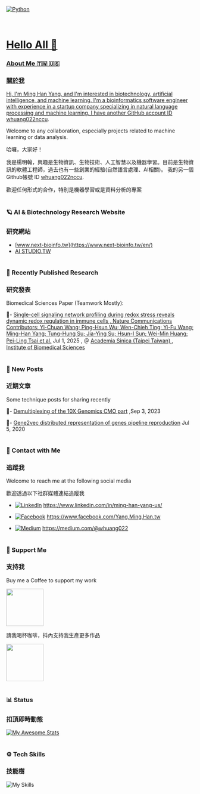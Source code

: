   
<p align="left">

<a href="#">
<img alt="Python" src="https://img.shields.io/badge/python%20-%2314354C.svg?style=for-the-badge&logo=python&logoColor=white"/></a> &nbsp;
<a href="#">

</p>

<br>

<h1>Hello All 👋 </h1>

### About Me 🇹🇼 🇺🇸
### 關於我

Hi, I'm Ming Han Yang, and I'm interested in biotechnology, artificial intelligence, and machine learning. 
I'm a bioinformatics software engineer with experience in a startup company specializing in natural language processing and machine learning.
I have another GitHub account ID [whuang022nccu](https://github.com/whuang022nccu).

Welcome to any collaboration, especially projects related to machine learning or data analysis.

哈囉，大家好！

我是楊明翰，興趣是生物資訊、生物技術、人工智慧以及機器學習。目前是生物資訊的軟體工程師，過去也有一些創業的經驗(自然語言處理、AI相關)。
我的另一個Github帳號  ID [whuang022nccu](https://github.com/whuang022nccu).

歡迎任何形式的合作，特別是機器學習或是資料分析的專案

<h1></h1>

### 🪐 AI & Biotechnology Research Website 
### 研究網站

- [www.next-bioinfo.tw](https://www.next-bioinfo.tw/en/)
- [AI STUDIO.TW ](https://aistudio.tw/)

<h1></h1>

###  🧬 Recently Published Research
### 研究發表

Biomedical Sciences Paper (Teamwork Mostly):

📌- [Single-cell signaling network profiling during redox stress reveals dynamic redox regulation in immune cells , Nature Communications
Contributors: Yi-Chuan Wang; Ping-Hsun Wu; Wen-Chieh Ting; Yi-Fu Wang; Ming-Han Yang; Tung-Hung Su; Jia-Ying Su; Hsun-I Sun; Wei-Min Huang; Pei-Ling Tsai et al.](https://www.nature.com/articles/s41467-025-60727-z) Jul 1, 2025 , ＠ [Academia Sinica (Taipei Taiwan) ](https://www.sinica.edu.tw/en/) , [Institute of Biomedical Sciences](https://www.ibms.sinica.edu.tw/en/index.html)

<h1></h1>

###  🌱 New Posts 
### 近期文章

Some technique posts for sharing recently 

📌- [Demultiplexing of the 10X Genomics CMO part](https://www.next-bioinfo.tw/en/?p=286) ,Sep 3, 2023

📌- [Gene2vec distributed representation of genes pipeline reproduction](https://www.next-bioinfo.tw/en/?p=408) Jul 5, 2020

<h1></h1>

### 🔗 Contact with Me
### 追蹤我

Welcome to reach me at the following social media

歡迎透過以下社群媒體連結追蹤我

- [![LinkedIn](https://custom-icon-badges.demolab.com/badge/LinkedIn-0A66C2?logo=linkedin-white&logoColor=fff)]( https://www.linkedin.com/in/ming-han-yang-us/) https://www.linkedin.com/in/ming-han-yang-us/

- [![Facebook](https://img.shields.io/badge/Facebook-%231877F2.svg?logo=Facebook&logoColor=white)](https://www.facebook.com/Yang.Ming.Han.tw) https://www.facebook.com/Yang.Ming.Han.tw

- [![Medium](https://img.shields.io/badge/Medium-12100E?style=for-the-badge&logo=medium&logoColor=white)](https://medium.com/@whuang022) https://medium.com/@whuang022

<h1></h1>

### 💪 Support Me
### 支持我

Buy me a Coffee to support my work

<img src="https://github.com/user-attachments/assets/5a0fd661-c47a-47db-8e70-0d0b06cf4fdd" width="100">

請我喝杯咖啡，抖內支持我生產更多作品

<img src="https://github.com/user-attachments/assets/c3992593-f936-4467-89ae-012ccbf780f6" width="100">

<h1></h1>

### 📊 Status
### 扣頂即時動態

[![My Awesome Stats](https://awesome-github-stats.azurewebsites.net/user-stats/whuang022ai?cardType=level&preferLogin=false)](https://git.io/awesome-stats-card)

<h1></h1>

### ⚙️ Tech Skills
### 技能樹

![My Skills](https://go-skill-icons.vercel.app/api/icons?i=anaconda,bash,opencv,cpp,python,pandas,pytorch,numpy,seaborn,scipy,scikitlearn,flask,r,html,js,css,d3,java,nextflow,ubuntu&theme=light)

